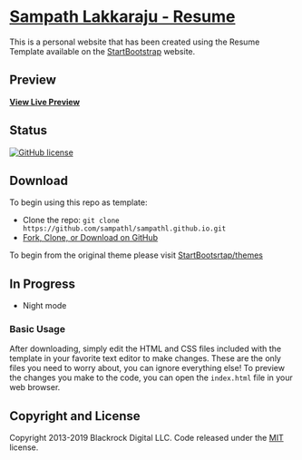 # [Sampath Lakkaraju - Resume](https://sampathl.github.io/)

This is a personal website that has been created using the Resume Template available on the [StartBootstrap](https://startbootstrap.com/) website.

## Preview

**[View Live Preview](https://sampathl.github.io/)**

## Status
[![GitHub license](https://img.shields.io/badge/license-MIT-blue.svg)](https://raw.githubusercontent.com/BlackrockDigital/startbootstrap-resume/master/LICENSE)

## Download

To begin using this repo as template:
* Clone the repo: `git clone https://github.com/sampathl/sampathl.github.io.git`
* [Fork, Clone, or Download on GitHub](https://github.com/sampathl/sampathl.github.io.git)

To begin from the original theme please visit [StartBootsrtap/themes](https://startbootstrap.com/themes/)

## In Progress

* Night mode


### Basic Usage

After downloading, simply edit the HTML and CSS files included with the template in your favorite text editor to make changes. These are the only files you need to worry about, you can ignore everything else! To preview the changes you make to the code, you can open the `index.html` file in your web browser.

## Copyright and License

Copyright 2013-2019 Blackrock Digital LLC. Code released under the [MIT](https://github.com/BlackrockDigital/startbootstrap-resume/blob/gh-pages/LICENSE) license.
